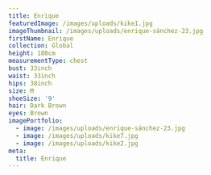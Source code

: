 ```yaml
---
title: Enrique
featuredImage: /images/uploads/kike1.jpg
imageThumbnail: /images/uploads/enrique-sánchez-23.jpg
firstName: Enrique
collection: Global
height: 180cm
measurementType: chest
bust: 33inch
waist: 33inch
hips: 38inch
size: M
shoeSize: '9'
hair: Dark Brown
eyes: Brown
imagePortfolio:
  - image: /images/uploads/enrique-sánchez-23.jpg
  - image: /images/uploads/kike7.jpg
  - image: /images/uploads/kike2.jpg
meta:
  title: Enrique
---
```


